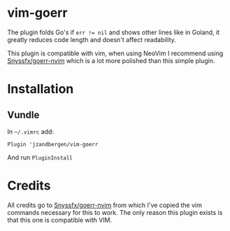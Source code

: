 # vim-goerr
The plugin folds Go's if `err != nil` and shows other lines like in Goland, 
it greatly reduces code length and doesn't affect readability.

This plugin is compatible with vim, when using NeoVim I recommend using
[Snyssfx/goerr-nvim](https://github.com/Snyssfx/goerr-nvim) which is a lot more
polished than this simple plugin.

# Installation
## Vundle
In `~/.vimrc` add:
```
Plugin 'jzandbergen/vim-goerr
```
And run `PluginInstall`

# Credits
All credits go to [Snyssfx/goerr-nvim](https://github.com/Snyssfx/goerr-nvim) 
from which I've copied the vim commands necessary for this to work. The only 
reason this plugin exists is that this one is compatible with VIM.
